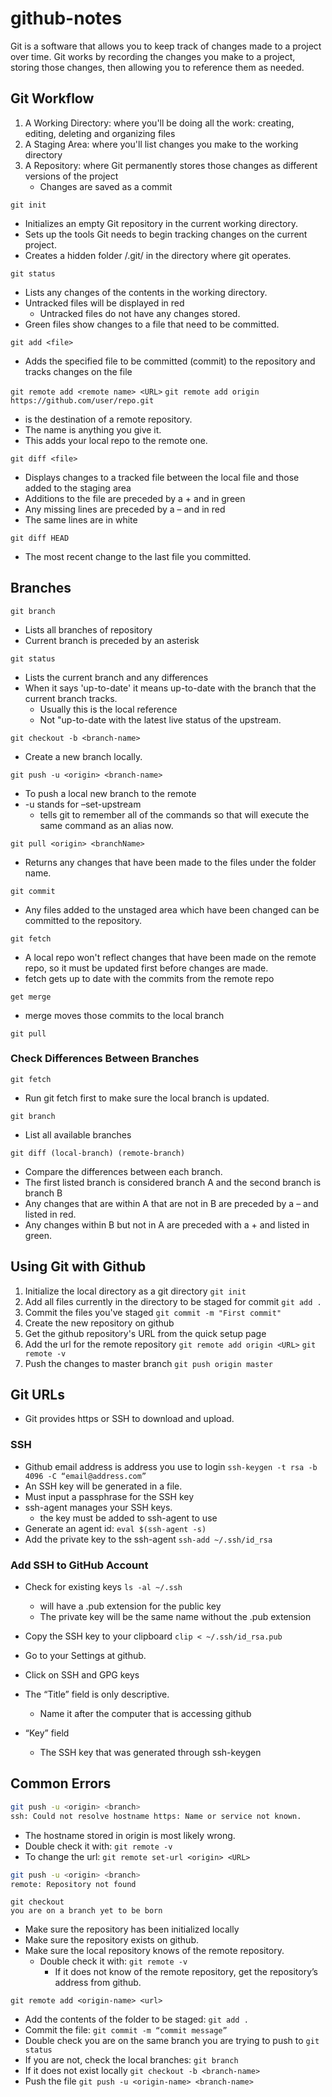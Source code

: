# github-notes

Git is a software that allows you to keep track of changes made to a project over time. Git works by recording the changes you make to a project, storing those changes, then allowing you to reference them as needed.

## Git Workflow
1)	A Working Directory: where you'll be doing all the work: creating, editing, deleting and organizing files
2)	A Staging Area: where you'll list changes you make to the working directory
3)	A Repository: where Git permanently stores those changes as different versions of the project
    * Changes are saved as a commit

`git init`

* Initializes an empty Git repository in the current working directory.
*	Sets up the tools Git needs to begin tracking changes on the current project.
*	Creates a hidden folder /.git/ in the directory where git operates.

`git status`
*	Lists any changes of the contents in the working directory.
*	Untracked files will be displayed in red
    *	Untracked files do not have any changes stored.
*	Green files show changes to a file that need to be committed.

`git add <file>`
*	Adds the specified file to be committed (commit) to the repository and tracks changes on the file

`git remote add <remote name> <URL>`
`git remote add origin https://github.com/user/repo.git`
*	<URL> is the destination of a remote repository.
*	The name is anything you give it.
*	This adds your local repo to the remote one.


`git diff <file>`
*	Displays changes to a tracked file between the local file and those added to the staging area
*	Additions to the file are preceded by a + and in green
*	Any missing lines are preceded by a – and in red
*	The same lines are in white

`git diff HEAD`
*	The most recent change to the last file you committed.
 
## Branches
`git branch`
*	Lists all branches of repository
*	Current branch is preceded by an asterisk

`git status`
*	Lists the current branch and any differences
*	When it says 'up-to-date' it means up-to-date with the branch that the current branch tracks.
    * Usually this is the local reference
    * Not "up-to-date with the latest live status of the upstream.

`git checkout -b <branch-name>`
*	Create a new branch locally.

`git push -u <origin> <branch-name>`
*	To push a local new branch to the remote
*	-u stands for –set-upstream
    * tells git to remember all of the commands so that <git push> will execute the same command as an alias now.

`git pull <origin> <branchName>`
*	Returns any changes that have been made to the files under the folder name.

`git commit`
*	Any files added to the unstaged area which have been changed can be committed to the repository.

`git fetch`
*	A local repo won't reflect changes that have been made on the remote repo, so it must be updated first before changes are made.
*	fetch gets up to date with the commits from the remote repo

`get merge`
*	merge moves those commits to the local branch

`git pull`

### Check Differences Between Branches
`git fetch`
*	Run git fetch first to make sure the local branch is updated.

`git branch`
*	List all available branches

`git diff (local-branch) (remote-branch)`
*	Compare the differences between each branch.
*	The first listed branch is considered branch A and the second branch is branch B
*	Any changes that are within A that are not in B are preceded by a – and listed in red.
*	Any changes within B but not in A are preceded with a + and listed in green.

## Using Git with Github
1.	Initialize the local directory as a git directory
`git init`
2.	Add all files currently in the directory to be staged for commit
`git add .`
3.	Commit the files you've staged
`git commit -m "First commit"`
4.	Create the new repository on github
5.	Get the github repository's URL from the quick setup page
6.	Add the url for the remote repository
`git remote add origin <URL>`
`git remote -v`
7.	Push the changes to master branch
`git push origin master`

## Git URLs
*	Git provides https or SSH to download and upload.
### SSH
* Github email address is address you use to login
`ssh-keygen -t rsa -b 4096 -C “email@address.com”`
*	An SSH key will be generated in a file.
*	Must input a passphrase for the SSH key
*	ssh-agent manages your SSH keys.
    * the key must be added to ssh-agent to use
*	Generate an agent id:
`eval $(ssh-agent -s)`
*	Add the private key to the ssh-agent
`ssh-add ~/.ssh/id_rsa`
### Add SSH to GitHub Account
*	Check for existing keys
`ls -al ~/.ssh`
    * will have a .pub extension for the public key
    * The private key will be the same name without the .pub extension

*	Copy the SSH key to your clipboard
`clip < ~/.ssh/id_rsa.pub`
*	Go to your Settings at github.
*	Click on SSH and GPG keys
*	The “Title” field is only descriptive.
    * Name it after the computer that is accessing github
*	“Key” field
    * The SSH key that was generated through ssh-keygen
 
## Common Errors
```bash
git push -u <origin> <branch>
ssh: Could not resolve hostname https: Name or service not known.
```
*	The hostname stored in origin is most likely wrong.
*	Double check it with:
`git remote -v`
*	To change the url:
`git remote set-url <origin> <URL>`

```bash
git push -u <origin> <branch>
remote: Repository not found
```

```
git checkout
you are on a branch yet to be born
```
*	Make sure the repository has been initialized locally
*	Make sure the repository exists on github.
*	Make sure the local repository knows of the remote repository.
    * Double check it with: `git remote -v`
        * If it does not know of the remote repository, get the repository’s address from github.

`git remote add <origin-name> <url>`
*	Add the contents of the folder to be staged: `git add .`
*	Commit the file: `git commit -m “commit message”`
*	Double check you are on the same branch you are trying to push to `git status`
*	If you are not, check the local branches: `git branch`
*	If it does not exist locally `git checkout -b <branch-name>`
*	Push the file `git push -u <origin-name> <branch-name>`
